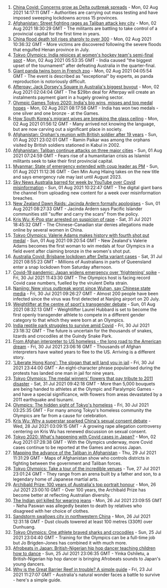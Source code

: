1. [China Covid: Concerns grow as Delta outbreak spreads](https://www.bbc.co.uk/news/world-asia-china-58052894) - Mon, 02 Aug 2021 14:17:11 GMT - Authorities are carrying out mass testing and have imposed sweeping lockdowns across 15 provinces.
2. [Afghanistan: Street fighting rages as Taliban attack key city](https://www.bbc.co.uk/news/world-asia-58051481) - Mon, 02 Aug 2021 18:30:29 GMT - The militants are battling to take control of a provincial capital for the first time in years.
3. [China flood death toll rises sharply to over 300](https://www.bbc.co.uk/news/world-asia-china-58056667) - Mon, 02 Aug 2021 10:36:32 GMT - More victims are discovered following the severe floods that engulfed Henan province in July.
4. [Tokyo Olympics: India rejoices at women's hockey team's semi-final spot](https://www.bbc.co.uk/news/world-asia-india-58025059) - Mon, 02 Aug 2021 05:53:35 GMT - India caused "the biggest upset of the tournament" after defeating Australia in the quarter-final.
5. [Giant panda twins born in French zoo](https://www.bbc.co.uk/news/world-europe-58052139) - Mon, 02 Aug 2021 04:05:54 GMT - The event is described as "exceptional" by experts, as panda reproduction is notoriously difficult.
6. [Afterpay: Jack Dorsey's Square in Australia's biggest buyout](https://www.bbc.co.uk/news/business-58051815) - Mon, 02 Aug 2021 02:04:04 GMT - The $29bn deal for Afterpay will create an instalments payment giant in a hugely growing sector.
7. [Olympic Games Tokyo 2020: India's big wins, misses and top medal hopes](https://www.bbc.co.uk/news/world-asia-india-57913544) - Mon, 02 Aug 2021 08:17:58 GMT - India has won two medals - one silver and one bronze - at the Games.
8. [How South Korea's migrant wives are breaking the glass ceiling](https://www.bbc.co.uk/news/world-asia-57716704) - Mon, 02 Aug 2021 01:56:12 GMT - Many arrived not knowing the language, but are now carving out a significant place in society.
9. [Afghanistan: Orphan's reunion with British soldier after 19 years](https://www.bbc.co.uk/news/world-asia-58028234) - Sun, 01 Aug 2021 23:02:01 GMT - Ramin Paikar was among the orphans visited by British soldiers stationed in Kabul in 2002.
10. [Afghanistan: Taliban continue attacks on three major cities](https://www.bbc.co.uk/news/world-asia-58040141) - Sun, 01 Aug 2021 07:24:59 GMT - Fears rise of a humanitarian crisis as Islamist militants seek to take their first provincial capital.
11. [Myanmar: State of emergency extended with coup leader as PM](https://www.bbc.co.uk/news/world-asia-58045792) - Sun, 01 Aug 2021 11:12:36 GMT - Gen Min Aung Hlaing takes on the new title and says emergency rule may last until August 2023.
12. [Sky News Australia barred for week by YouTube over Covid misinformation](https://www.bbc.co.uk/news/world-australia-58045787) - Sun, 01 Aug 2021 10:22:47 GMT - The digital giant bans the channel from uploading new content for a week over misinformation breaches.
13. [New Zealand Dawn Raids: Jacinda Ardern formally apologises](https://www.bbc.co.uk/news/world-asia-58046178) - Sun, 01 Aug 2021 08:27:33 GMT - Jacinda Ardern says Pacific Islander communities still "suffer and carry the scars" from the policy.
14. [Kris Wu: K-Pop star arrested on suspicion of rape](https://www.bbc.co.uk/news/world-asia-china-58042353) - Sat, 31 Jul 2021 18:45:32 GMT - The Chinese-Canadian star denies allegations made online by several women in China.
15. [Tokyo Olympics: Valerie Adams makes history with fourth shot put medal](https://www.bbc.co.uk/sport/olympics/58044358) - Sun, 01 Aug 2021 09:20:54 GMT - New Zealand's Valerie Adams becomes the first woman to win medals at four Olympics in a field event after claiming bronze in the women's shot put.
16. [Australia Covid: Brisbane lockdown after Delta variant cases](https://www.bbc.co.uk/news/world-australia-58039299) - Sat, 31 Jul 2021 08:55:23 GMT - Millions of Australians in parts of Queensland enter a snap lockdown from Saturday afternoon.
17. [Covid-19 pandemic: Japan widens emergency over 'frightening' spike](https://www.bbc.co.uk/news/world-asia-58024158) - Fri, 30 Jul 2021 11:43:30 GMT - The Olympics host is facing record Covid case numbers, fuelled by the virulent Delta strain.
18. [Nanjing: New virus outbreak worst since Wuhan, say Chinese state media](https://www.bbc.co.uk/news/world-asia-china-58021911) - Fri, 30 Jul 2021 09:26:27 GMT - Almost 200 people have been infected since the virus was first detected at Nanjing airport on 20 July.
19. [Weightlifter at the centre of sport's transgender debate](https://www.bbc.co.uk/sport/olympics/57989022) - Sun, 01 Aug 2021 08:32:13 GMT - Weightlifter Laurel Hubbard is set to become the first openly transgender athlete to compete in a different gender category to that which they were born at an Olympics.
20. [India reptile park struggles to survive amid Covid](https://www.bbc.co.uk/news/world-asia-india-58025057) - Fri, 30 Jul 2021 23:18:32 GMT - The future is uncertain for the thousands of snakes, lizards and crocodiles at the Guindy Snake Park.
21. [From Afghan interpreter to US homeless - the long road to the American dream](https://www.bbc.co.uk/news/world-us-canada-58020494) - Fri, 30 Jul 2021 23:06:16 GMT - Thousands of Afghan interpreters have waited years to flee to the US. Arriving is a different story.
22. ['Liberate Hong Kong': The slogan that will land you in jail](https://www.bbc.co.uk/news/world-asia-china-58009605) - Fri, 30 Jul 2021 23:44:00 GMT - An eight-character phrase popularised during the protests has landed one man in jail for nine years.
23. [Tokyo Olympics: The medal winners' flowers that pay tribute to 2011 disaster](https://www.bbc.co.uk/sport/olympics/58038026) - Sat, 31 Jul 2021 09:42:18 GMT - More than 5,000 bouquets are being handed to athletes at the Olympic and Paralympic Games - and have a special significance, with flowers from areas devastated by a 2011 earthquake and tsunami.
24. [Olympics: The hidden sight of Tokyo's homeless](https://www.bbc.co.uk/news/world-asia-58016848) - Fri, 30 Jul 2021 03:25:35 GMT - For many among Tokyo's homeless community the Olympics are far from a cause for celebration.
25. [Kris Wu: Why a superstar sparked China's sexual consent debate](https://www.bbc.co.uk/news/world-asia-china-57938328) - Wed, 28 Jul 2021 03:09:15 GMT - A growing rape allegation controversy centering on Kris Wu has renewed discussion on sexual consent.
26. [Tokyo 2020: What's happening with Covid cases in Japan?](https://www.bbc.co.uk/news/57556978) - Mon, 02 Aug 2021 07:28:38 GMT - With the Olympics underway, more Covid cases continue to be reported at the Games and across Japan.
27. [Mapping the advance of the Taliban in Afghanistan](https://www.bbc.co.uk/news/world-asia-57933979) - Thu, 29 Jul 2021 11:31:29 GMT - Maps of Afghanistan show who controls districts in fighting between the government and Taliban forces.
28. [Tokyo Olympics: Take a tour of the incredible venues](https://www.bbc.co.uk/news/world-asia-57981049) - Tue, 27 Jul 2021 23:01:24 GMT - They range from an arena built by a father and son, to a legendary home of Japanese martial arts.
29. [Archibald Prize: 100 years of Australia's top portrait honour](https://www.bbc.co.uk/news/world-australia-57967778) - Mon, 26 Jul 2021 23:00:10 GMT - Over 100 years, the Archibald Prize has become better at reflecting Australian diversity.
30. [The Indian girl killed for wearing jeans](https://www.bbc.co.uk/news/world-asia-india-57968350) - Mon, 26 Jul 2021 23:09:55 GMT - Neha Paswan was allegedly beaten to death by relatives who disagreed with her choice of clothes.
31. [Sandstorm swallows city in northwestern China](https://www.bbc.co.uk/news/world-asia-china-57973810) - Mon, 26 Jul 2021 12:31:18 GMT - Dust clouds towered at least 100 metres (330ft) over Dunhuang.
32. [Tokyo Olympics: One athlete braved sharks and crocodiles](https://www.bbc.co.uk/news/world-australia-57938909) - Sun, 25 Jul 2021 23:04:40 GMT - Training for the Olympics can be a full-time job but Jo Brigden-Jones has combined it with much more.
33. [Afrobeats in Japan: British-Nigerian hip hop dancer teaching children how to dance](https://www.bbc.co.uk/news/world-africa-57949287) - Sun, 25 Jul 2021 23:06:35 GMT - Yinka Oshiletu, a British-Nigerian hip hop dancer is bringing Afrobeats sounds to Japan's young dancers.
34. [Why is the Great Barrier Reef in trouble? A simple guide](https://www.bbc.co.uk/news/world-australia-57938858) - Fri, 23 Jul 2021 11:27:07 GMT - Australia's natural wonder faces a battle to survive - here's a simple guide.
